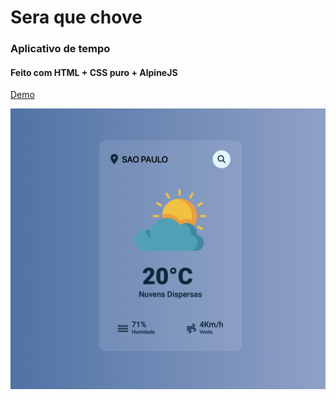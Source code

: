 # Sera que chove
### Aplicativo de tempo

#### Feito com HTML + CSS puro + AlpineJS

[Demo](https://objectstorage.sa-vinhedo-1.oraclecloud.com/n/axjwvnzorobg/b/demos/o/seraquechove/index.html)

![Alt text](demo.png "Será que chove")